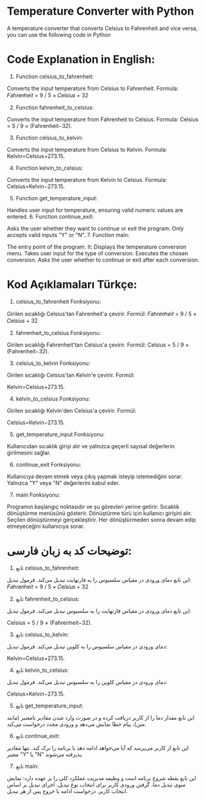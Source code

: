 # Temperature Converter with Python
A temperature converter that converts Celsius to Fahrenheit and vice versa, you can use the following code in Python

# Code Explanation in English:
1. Function celsius_to_fahrenheit:

Converts the input temperature from Celsius to Fahrenheit.
Formula: 
𝐹𝑎ℎ𝑟𝑒𝑛ℎ𝑒𝑖𝑡 = 9 / 5 × 𝐶𝑒𝑙𝑠𝑖𝑢𝑠 + 32

2. Function fahrenheit_to_celsius:

Converts the input temperature from Fahrenheit to Celsius.
Formula: 
Celsius = 5 / 9 × (Fahrenheit−32).

3. Function celsius_to_kelvin:

Converts the input temperature from Celsius to Kelvin.
Formula: 
Kelvin=Celsius+273.15.

4. Function kelvin_to_celsius:

Converts the input temperature from Kelvin to Celsius.
Formula: 
Celsius=Kelvin−273.15.

5. Function get_temperature_input:

Handles user input for temperature, ensuring valid numeric values are entered.
6. Function continue_exit:

Asks the user whether they want to continue or exit the program.
Only accepts valid inputs "Y" or "N".
7. Function main:

The entry point of the program. It:
Displays the temperature conversion menu.
Takes user input for the type of conversion.
Executes the chosen conversion.
Asks the user whether to continue or exit after each conversion.

# Kod Açıklamaları Türkçe:
1. celsius_to_fahrenheit Fonksiyonu:

Girilen sıcaklığı Celsius'tan Fahrenheit'a çevirir.
Formül: 
𝐹𝑎ℎ𝑟𝑒𝑛ℎ𝑒𝑖𝑡 = 9 / 5 × 𝐶𝑒𝑙𝑠𝑖𝑢𝑠 + 32

2. fahrenheit_to_celsius Fonksiyonu:

Girilen sıcaklığı Fahrenheit'tan Celsius'a çevirir.
Formül: 
Celsius = 5 / 9 × (Fahrenheit−32).

3. celsius_to_kelvin Fonksiyonu:

Girilen sıcaklığı Celsius'tan Kelvin'e çevirir.
Formül: 

Kelvin=Celsius+273.15.

4. kelvin_to_celsius Fonksiyonu:

Girilen sıcaklığı Kelvin'den Celsius'a çevirir.
Formül: 

Celsius=Kelvin−273.15.

5. get_temperature_input Fonksiyonu:

Kullanıcıdan sıcaklık girişi alır ve yalnızca geçerli sayısal değerlerin girilmesini sağlar.

6. continue_exit Fonksiyonu:

Kullanıcıya devam etmek veya çıkış yapmak isteyip istemediğini sorar.
Yalnızca "Y" veya "N" değerlerini kabul eder.

7. main Fonksiyonu:

Programın başlangıç noktasıdır ve şu görevleri yerine getirir:
Sıcaklık dönüştürme menüsünü gösterir.
Dönüştürme türü için kullanıcı girişini alır.
Seçilen dönüştürmeyi gerçekleştirir.
Her dönüştürmeden sonra devam edip etmeyeceğini kullanıcıya sorar.

# توضیحات کد به زبان فارسی:
1. تابع celsius_to_fahrenheit:

این تابع دمای ورودی در مقیاس سلسیوس را به فارنهایت تبدیل می‌کند.
فرمول تبدیل: 
𝐹𝑎ℎ𝑟𝑒𝑛ℎ𝑒𝑖𝑡 = 9 / 5 × 𝐶𝑒𝑙𝑠𝑖𝑢𝑠 + 32

2. تابع fahrenheit_to_celsius:

این تابع دمای ورودی در مقیاس فارنهایت را به سلسیوس تبدیل می‌کند.
فرمول تبدیل: 

Celsius = 5 / 9 × (Fahrenheit−32).

3. تابع celsius_to_kelvin:

دمای ورودی در مقیاس سلسیوس را به کلوین تبدیل می‌کند.
فرمول تبدیل: 

Kelvin=Celsius+273.15.

4. تابع kelvin_to_celsius:

دمای ورودی در مقیاس کلوین را به سلسیوس تبدیل می‌کند.
فرمول تبدیل: 

Celsius=Kelvin−273.15.

5. تابع get_temperature_input:

این تابع مقدار دما را از کاربر دریافت کرده و در صورت وارد شدن مقادیر نامعتبر (مانند متن)، پیام خطا نمایش می‌دهد و ورودی مجدد درخواست می‌کند.

6. تابع continue_exit:

این تابع از کاربر می‌پرسد که آیا می‌خواهد ادامه دهد یا برنامه را ترک کند.
تنها مقادیر معتبر "Y" یا "N" پذیرفته می‌شوند.

7. تابع main:

این تابع نقطه شروع برنامه است و وظیفه مدیریت عملکرد کلی را بر عهده دارد:
نمایش منوی تبدیل دما.
گرفتن ورودی کاربر برای انتخاب نوع تبدیل.
اجرای تبدیل بر اساس انتخاب کاربر.
درخواست ادامه یا خروج پس از هر تبدیل.


